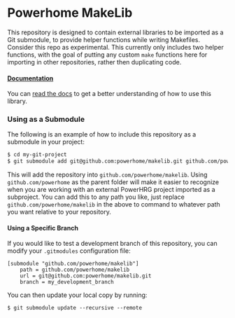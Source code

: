# Powerhome MakeLib
This repository is designed to contain external libraries to be imported as a Git submodule, to provide helper functions while writing Makefiles. Consider this repo as experimental. This currently only includes two helper functions, with the goal of putting any custom `make` functions here for importing in other repositories, rather then duplicating code.

#### [**Documentation**](docs/README.md)
You can [read the docs](docs/README.md) to get a better understanding of how to use this library.

### Using as a Submodule
The following is an example of how to include this repository as a submodule in your project:

```sh
$ cd my-git-project
$ git submodule add git@github.com:powerhome/makelib.git github.com/powerhome/makelib
```

This will add the repository into `github.com/powerhome/makelib`. Using `github.com/powerhome` as the parent folder will make it easier to recognize when you are working with an external PowerHRG project imported as a subproject. You can add this to any path you like, just replace `github.com/powerhome/makelib` in the above to command to whatever path you want relative to your repository.

#### Using a Specific Branch
If you would like to test a development branch of this repository, you can modify your `.gitmodules` configuration file:

```
[submodule "github.com/powerhome/makelib"]
    path = github.com/powerhome/makelib
    url = git@github.com:powerhome/makelib.git
    branch = my_development_branch
```

You can then update your local copy by running:

```
$ git submodule update --recursive --remote
```
